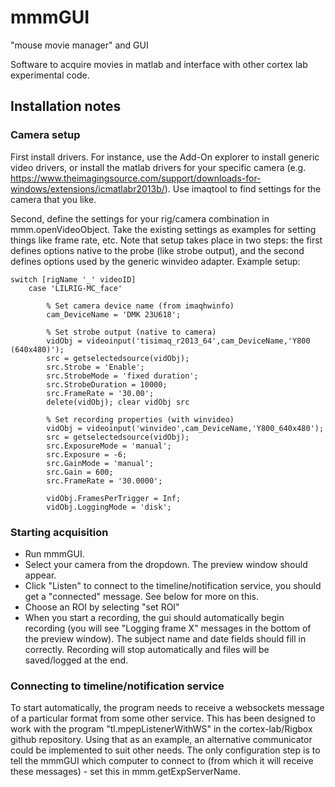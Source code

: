 # mmmGUI
"mouse movie manager" and GUI

Software to acquire movies in matlab and interface with other cortex lab experimental code. 

## Installation notes

### Camera setup

First install drivers. For instance, use the Add-On explorer to install generic video drivers, or install the matlab drivers for your specific camera (e.g. https://www.theimagingsource.com/support/downloads-for-windows/extensions/icmatlabr2013b/). Use imaqtool to find settings for the camera that you like. 

Second, define the settings for your rig/camera combination in mmm.openVideoObject. Take the existing settings as examples for setting things like frame rate, etc. Note that setup takes place in two steps: the first defines options native to the probe (like strobe output), and the second defines options used by the generic winvideo adapter. Example setup: 

```
switch [rigName '_' videoID]
    case 'LILRIG-MC_face'

        % Set camera device name (from imaqhwinfo)
        cam_DeviceName = 'DMK 23U618';
        
        % Set strobe output (native to camera)
        vidObj = videoinput('tisimaq_r2013_64',cam_DeviceName,'Y800 (640x480)');
        src = getselectedsource(vidObj);
        src.Strobe = 'Enable';
        src.StrobeMode = 'fixed duration';
        src.StrobeDuration = 10000;
        src.FrameRate = '30.00';
        delete(vidObj); clear vidObj src
        
        % Set recording properties (with winvideo)
        vidObj = videoinput('winvideo',cam_DeviceName,'Y800_640x480');
        src = getselectedsource(vidObj);
        src.ExposureMode = 'manual';
        src.Exposure = -6;
        src.GainMode = 'manual';
        src.Gain = 600;
        src.FrameRate = '30.0000';
        
        vidObj.FramesPerTrigger = Inf;
        vidObj.LoggingMode = 'disk';
```

### Starting acquisition

- Run mmmGUI. 
- Select your camera from the dropdown. The preview window should appear. 
- Click "Listen" to connect to the timeline/notification service, you should get a "connected" message. See below for more on this.
- Choose an ROI by selecting "set ROI"
- When you start a recording, the gui should automatically begin recording (you will see "Logging frame X" messages in the bottom of the preview window). The subject name and date fields should fill in correctly. Recording will stop automatically and files will be saved/logged at the end. 

### Connecting to timeline/notification service

To start automatically, the program needs to receive a websockets message of a particular format from some other service. This has been designed to work with the program "tl.mpepListenerWithWS" in the cortex-lab/Rigbox github repository. Using that as an example, an alternative communicator could be implemented to suit other needs. The only configuration step is to tell the mmmGUI which computer to connect to (from which it will receive these messages) - set this in mmm.getExpServerName. 
